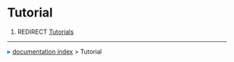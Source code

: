 # Tutorial
1.  REDIRECT [Tutorials](Tutorials.md)



---
![](images/Right_arrow.png) [documentation index](../README.md) > Tutorial
